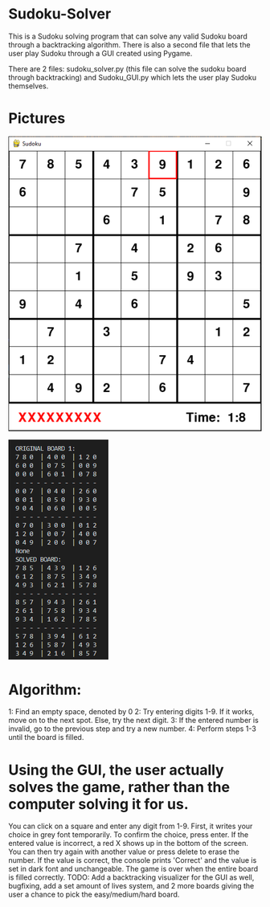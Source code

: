 # Sudoku-Solver
This is a Sudoku solving program that can solve any valid Sudoku board through a backtracking algorithm. There is also a second file that lets the user play Sudoku through a GUI created using Pygame.

There are 2 files: sudoku_solver.py (this file can solve the sudoku board through backtracking) and Sudoku_GUI.py which lets the user play Sudoku themselves.

# Pictures

![GUI](https://github.com/Reyansh14/Sudoku-Solver/blob/main/gui_demo.PNG)

![Solver](https://github.com/Reyansh14/Sudoku-Solver/blob/main/solver_demo.PNG)

# Algorithm:
 1: Find an empty space, denoted by 0
 2: Try entering digits 1-9. If it works, move on to the next spot. Else, try the next digit.
 3: If the entered number is invalid, go to the previous step and try a new number.
 4: Perform steps 1-3 until the board is filled.

# Using the GUI, the user actually solves the game, rather than the computer solving it for us.
 You can click on a square and enter any digit from 1-9. First, it writes your choice in grey font temporarily. To confirm the choice, press enter.
 If the entered value is incorrect, a red X shows up in the bottom of the screen. You can then try again with another value or press delete to erase the number.
 If the value is correct, the console prints 'Correct' and the value is set in dark font and unchangeable. The game is over when the entire board is filled correctly.
TODO: Add a backtracking visualizer for the GUI as well, bugfixing, add a set amount of lives system, and 2 more boards giving the user a chance to pick the easy/medium/hard board.
